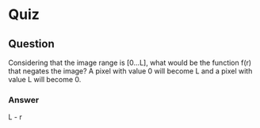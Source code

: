 Quiz
====

Question
--------
Considering that the image range is [0...L], what would be the function f(r) that negates the image? A pixel with value 0 will become L and a pixel with value L will become 0.  

### Answer  
L - r  
